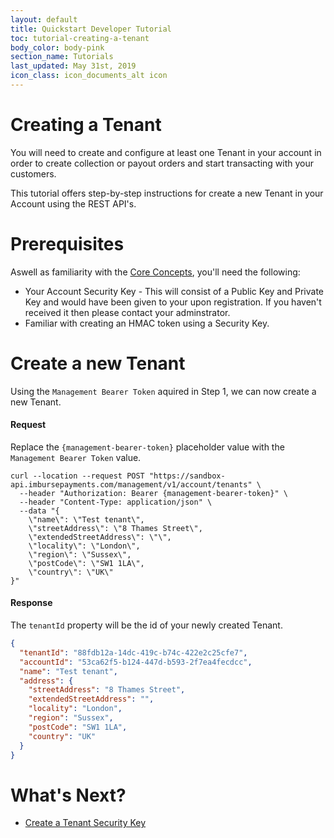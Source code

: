 ```yaml
---
layout: default
title: Quickstart Developer Tutorial
toc: tutorial-creating-a-tenant
body_color: body-pink
section_name: Tutorials
last_updated: May 31st, 2019
icon_class: icon_documents_alt icon
---
```

# Creating a Tenant
You will need to create and configure at least one Tenant in your account in order to create collection or payout orders and start transacting with your customers.

This tutorial offers step-by-step instructions for create a new Tenant in your Account using the REST API's.

# Prerequisites
Aswell as familiarity with the [Core Concepts](/pages/guides/core-concepts), you'll need the following:

- Your Account Security Key - This will consist of a Public Key and Private Key and would have been given to your upon registration. If you haven't received it then please contact your adminstrator.
- Familiar with creating an HMAC token using a Security Key.

# Create a new Tenant
Using the `Management Bearer Token` aquired in Step 1, we can now create a new Tenant.

#### Request
Replace the `{management-bearer-token}` placeholder value with the `Management Bearer Token` value.

```curl
curl --location --request POST "https://sandbox-api.imbursepayments.com/management/v1/account/tenants" \
  --header "Authorization: Bearer {management-bearer-token}" \
  --header "Content-Type: application/json" \
  --data "{
    \"name\": \"Test tenant\",
    \"streetAddress\": \"8 Thames Street\",
    \"extendedStreetAddress\": \"\",
    \"locality\": \"London\",
    \"region\": \"Sussex\",
    \"postCode\": \"SW1 1LA\",
    \"country\": \"UK\"
}"
```

#### Response
The `tenantId` property will be the id of your newly created Tenant.

```json
{
  "tenantId": "88fdb12a-14dc-419c-b74c-422e2c25cfe7",
  "accountId": "53ca62f5-b124-447d-b593-2f7ea4fecdcc",
  "name": "Test tenant",
  "address": {
    "streetAddress": "8 Thames Street",
    "extendedStreetAddress": "",
    "locality": "London",
    "region": "Sussex",
    "postCode": "SW1 1LA",
    "country": "UK"
  }
}
```

# What's Next?

- [Create a Tenant Security Key](/pages/tutorials/creating-a-tenant-security-key)





